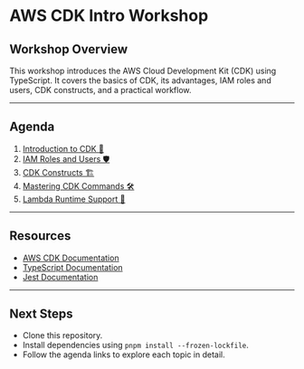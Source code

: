 # AWS CDK Intro Workshop

## **Workshop Overview**

This workshop introduces the AWS Cloud Development Kit (CDK) using TypeScript. It covers the basics of CDK, its advantages, IAM roles and users, CDK constructs, and a practical workflow.

---

## **Agenda**

1. [Introduction to CDK 🚀](./docs/01-introduction.md)
2. [IAM Roles and Users 🛡️](./docs/02-iam-roles-users.md)
3. [CDK Constructs 🏗️](./docs/03-cdk-constructs.md)
4. [Mastering CDK Commands 🛠️](./docs/04-cdk-commands.md)
5. [Lambda Runtime Support 🧩](./docs/05-lambda-runtime-support.md)

---

## **Resources**

- [AWS CDK Documentation](https://docs.aws.amazon.com/cdk/latest/guide/home.html)
- [TypeScript Documentation](https://www.typescriptlang.org/docs/)
- [Jest Documentation](https://jestjs.io/docs/getting-started)

---

## **Next Steps**

- Clone this repository.
- Install dependencies using `pnpm install --frozen-lockfile`.
- Follow the agenda links to explore each topic in detail.
